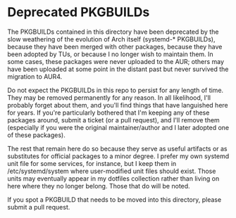 # Deprecated PKGBUILDs

The PKGBUILDs contained in this directory have been deprecated by the slow
weathering of the evolution of Arch itself (systemd-* PKGBUILDs), because
they have been merged with other packages, because they have been adopted
by TUs, or because I no longer wish to maintain them. In some cases, these
packages were never uploaded to the AUR; others may have been uploaded at
some point in the distant past but never survived the migration to AUR4.

Do not expect the PKGBUILDs in this repo to persist for any length of time.
They may be removed permanently for any reason. In all likelihood, I'll
probably forget about them, and you'll find things that have languished
here for years. If you're particularly bothered that I'm keeping any of
these packages around, submit a ticket (or a pull request), and I'll
remove them (especially if you were the original maintainer/author and I
later adopted one of these packages).

The rest that remain here do so because they serve as useful artifacts or as
substitutes for official packages to a minor degree. I prefer my own systemd
unit file for some services, for instance, but I keep them in
/etc/systemd/system where user-modified unit files should exist. Those units
may eventually appear in my dotfiles collection rather than living on here
where they no longer belong. Those that do will be noted.

If you spot a PKGBUILD that needs to be moved into this directory, please
submit a pull request.
